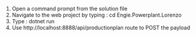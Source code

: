 1. Open a command prompt from the solution file
2. Navigate to the web project by typing : cd Engie.Powerplant.Lorenzo
3. Type : dotnet run 
4. Use http://localhost:8888/api/productionplan route to POST the payload